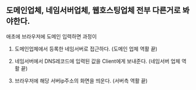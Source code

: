 ## 도메인업체, 네임서버업체, 웹호스팅업체 전부 다른거로 봐야한다.

애초에 브라우저에 도메인 입력하면 과정이

1. 도메인업체에서 등록한 네임서버로 접근하다. (도메인 업체 역활 끝)

2. 네임서버에서 DNS레코드에 입력된 값을 Client에게 보내준다. (네임서버 업체 역활 끝)

3. 브라우저에 해당 서버ip주소의 화면을 띄운다. (서버측 역활 끝)